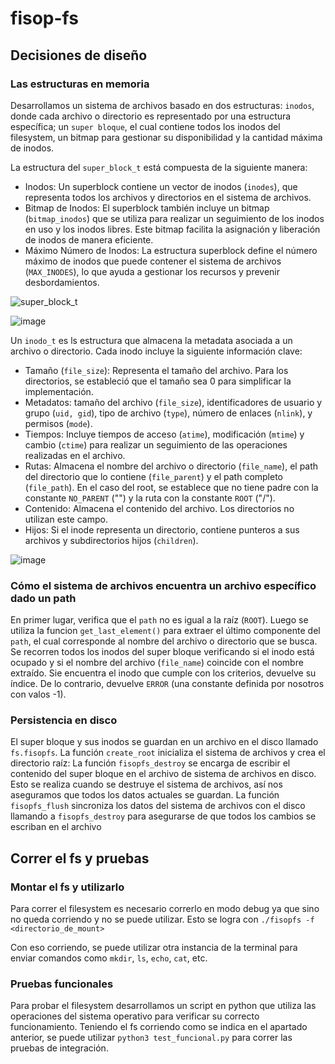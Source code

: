 # fisop-fs

## Decisiones de diseño

### Las estructuras en memoria

Desarrollamos un sistema de archivos basado en dos estructuras: `inodos`, donde cada archivo o directorio es representado por una estructura específica; un `super bloque`, el cual contiene todos los inodos del filesystem, un bitmap para gestionar su disponibilidad y la cantidad máxima de inodos.

La estructura del `super_block_t` está compuesta de la siguiente manera:
- Inodos: Un superblock contiene un vector de inodos (`inodes`), que representa todos los archivos y directorios en el sistema de archivos.
- Bitmap de Inodos: El superblock también incluye un bitmap (`bitmap_inodos`) que se utiliza para realizar un seguimiento de los inodos en uso y los inodos libres. Este bitmap facilita la asignación y liberación de inodos de manera eficiente.
- Máximo Número de Inodos: La estructura superblock define el número máximo de inodos que puede contener el sistema de archivos (`MAX_INODES`), lo que ayuda a gestionar los recursos y prevenir desbordamientos.

![super_block_t](https://github.com/fiubatps/sisop_2024a_g28/assets/86395729/390f922b-3fcb-449a-b4e1-33e08fa1753f)

![image](https://github.com/fiubatps/sisop_2024a_g28/assets/86395729/005fd3ed-cba3-453c-9925-f7e6e5253053)


Un `inodo_t` es ls estructura que almacena la metadata asociada a un archivo o directorio. Cada inodo incluye la siguiente información clave:
- Tamaño (`file_size`): Representa el tamaño del archivo. Para los directorios, se estableció que el tamaño sea 0 para simplificar la implementación.
- Metadatos: tamaño del archivo (`file_size`), identificadores de usuario y grupo (`uid, gid`), tipo de archivo (`type`), número de enlaces (`nlink`), y permisos (`mode`).
- Tiempos: Incluye tiempos de acceso (`atime`), modificación (`mtime`) y cambio (`ctime`) para realizar un seguimiento de las operaciones realizadas en el archivo.
- Rutas: Almacena el nombre del archivo o directorio (`file_name`), el path del directorio que lo contiene (`file_parent`) y el path completo (`file_path`). En el caso del root, se establece que no tiene padre con la constante `NO_PARENT` ("") y la ruta con la constante `ROOT` ("/").
- Contenido: Almacena el contenido del archivo. Los directorios no utilizan este campo.
- Hijos: Si el inode representa un directorio, contiene punteros a sus archivos y subdirectorios hijos (`children`).
  
![image](https://github.com/fiubatps/sisop_2024a_g28/assets/86395729/6c4a1882-3de3-4859-b62e-6d7607f58796)


### Cómo el sistema de archivos encuentra un archivo específico dado un path

En primer lugar, verifica que el `path` no es igual a la raíz (`ROOT`). Luego se utiliza la funcion `get_last_element()` para extraer el último componente del `path`, el cual corresponde al nombre del archivo o directorio que se busca. Se recorren todos los inodos del super bloque verificando si el inodo está ocupado y si el nombre del archivo (`file_name`) coincide con el nombre extraído. Sie encuentra el inodo que cumple con los criterios, devuelve su índice. De lo contrario, devuelve `ERROR` (una constante definida por nosotros con valos -1).

###  Persistencia en disco

El super bloque y sus inodos se guardan en un archivo en el disco llamado `fs.fisopfs`. La función `create_root` inicializa el sistema de archivos y crea el directorio raíz:
La función `fisopfs_destroy` se encarga de escribir el contenido del super bloque en el archivo de sistema de archivos en disco. Esto se realiza cuando se destruye el sistema de archivos, así nos aseguramos que todos los datos actuales se guardan.
La función `fisopfs_flush` sincroniza los datos del sistema de archivos con el disco llamando a `fisopfs_destroy` para asegurarse de que todos los cambios se escriban en el archivo

## Correr el fs y pruebas
### Montar el fs y utilizarlo
Para correr el filesystem es necesario correrlo en modo debug ya que sino no queda corriendo y no se puede utilizar.
Esto se logra con `./fisopfs -f <directorio_de_mount>`

Con eso corriendo, se puede utilizar otra instancia de la terminal para enviar comandos como `mkdir`, `ls`, `echo`, `cat`, etc. 

### Pruebas funcionales
Para probar el filesystem desarrollamos un script en python que utiliza las operaciones del sistema operativo para verificar su correcto funcionamiento.
Teniendo el fs corriendo como se indica en el apartado anterior, se puede utilizar `python3 test_funcional.py` para correr las pruebas de integración.
